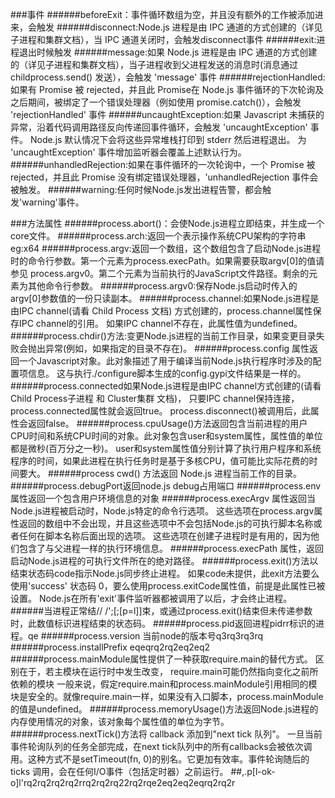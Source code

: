 ###事件
######beforeExit：事件循环数组为空，并且没有额外的工作被添加进来，会触发
######disconnect:Node.js 进程是由 IPC 通道的方式创建的（详见子进程和集群文档），当 IPC 通道关闭时，会触发disconnect事件
######exit:进程退出时候触发
######message:如果 Node.js 进程是由 IPC 通道的方式创建的（详见子进程和集群文档），当子进程收到父进程发送的消息时(消息通过 childprocess.send() 发送），会触发 'message' 事件
######rejectionHandled:如果有 Promise 被 rejected，并且此 Promise在 Node.js 事件循环的下次轮询及之后期间，被绑定了一个错误处理器（例如使用 promise.catch()），会触发 'rejectionHandled' 事件
######uncaughtException:如果 Javascript 未捕获的异常，沿着代码调用路径反向传递回事件循环，会触发 'uncaughtException' 事件。 Node.js 默认情况下会将这些异常堆栈打印到 stderr 然后进程退出。 为 'uncaughtException' 事件增加监听器会覆盖上述默认行为。
######unhandledRejection:如果在事件循环的一次轮询中，一个 Promise 被 rejected，并且此 Promise 没有绑定错误处理器，'unhandledRejection 事件会被触发。
######warning:任何时候Node.js发出进程告警，都会触发'warning'事件。

###方法属性
######process.abort()：会使Node.js进程立即结束，并生成一个core文件。
######process.arch:返回一个表示操作系统CPU架构的字符串 eg:x64
######process.argv:返回一个数组，这个数组包含了启动Node.js进程时的命令行参数。第一个元素为process.execPath。如果需要获取argv[0]的值请参见  process.argv0。第二个元素为当前执行的JavaScript文件路径。剩余的元素为其他命令行参数。
######process.argv0:保存Node.js启动时传入的argv[0]参数值的一份只读副本。
######process.channel:如果Node.js进程是由IPC channel(请看 Child Process 文档) 方式创建的，process.channel属性保存IPC channel的引用。 如果IPC channel不存在，此属性值为undefined。
######process.chdir()方法:变更Node.js进程的当前工作目录，如果变更目录失败会抛出异常(例如，如果指定的目录不存在)。
######process.config 属性返回一个Javascript对象。此对象描述了用于编译当前Node.js执行程序时涉及的配置项信息。 这与执行./configure脚本生成的config.gypi文件结果是一样的。
######process.connected如果Node.js进程是由IPC channel方式创建的(请看Child Process子进程 和 Cluster集群 文档)， 只要IPC channel保持连接，process.connected属性就会返回true。 process.disconnect()被调用后，此属性会返回false。
######process.cpuUsage()方法返回包含当前进程的用户CPU时间和系统CPU时间的对象。此对象包含user和system属性，属性值的单位都是微秒(百万分之一秒)。 user和system属性值分别计算了执行用户程序和系统程序的时间，如果此进程在执行任务时是基于多核CPU，值可能比实际花费的时间要大。
######process cwd() 方法返回 Node.js 进程当前工作的目录。
######process.debugPort返回node.js debug占用端口
######process.env属性返回一个包含用户环境信息的对象
######process.execArgv 属性返回当Node.js进程被启动时，Node.js特定的命令行选项。 这些选项在process.argv属性返回的数组中不会出现，并且这些选项中不会包括Node.js的可执行脚本名称或者任何在脚本名称后面出现的选项。 这些选项在创建子进程时是有用的，因为他们包含了与父进程一样的执行环境信息。
######process.execPath 属性，返回启动Node.js进程的可执行文件所在的绝对路径。
######process.exit()方法以结束状态码code指示Node.js同步终止进程。 如果code未提供，此exit方法要么使用'success' 状态码 0，要么使用process.exitCode属性值，前提是此属性已被设置。 Node.js在所有'exit'事件监听器都被调用了以后，才会终止进程。
######当进程正常结\//
/';[;[p=l]]束，或通过process.exit()结束但未传递参数时，此数值标识进程结束的状态码。
######process.pid返回进程pidrr标识的进程。qe
######process.version 当前node的版本号q3rq3rq3rq
######process.installPrefix eqeqrq2rq2eq2eq2
######process.mainModule属性提供了一种获取require.main的替代方式。 区别在于，若主模块在运行时中发生改变， require.main可能仍然指向变化之前所依赖的模块 一般来说，假定require.main和process.mainModule引用相同的模块是安全的。就像require.main一样，如果没有入口脚本，process.mainModule的值是undefined。
######process.memoryUsage()方法返回Node.js进程的内存使用情况的对象，该对象每个属性值的单位为字节。
######process.nextTick()方法将 callback 添加到"next tick 队列"。 一旦当前事件轮询队列的任务全部完成，在next tick队列中的所有callbacks会被依次调用。这种方式不是setTimeout(fn, 0)的别名。它更加有效率。事件轮询随后的ticks 调用，会在任何I/O事件（包括定时器）之前运行。
##,.p[l-ok-o]l'rq2rq2rq2rq2rrq2rq2rq22rq2rqe2eq2eq2eqrq2rq2r